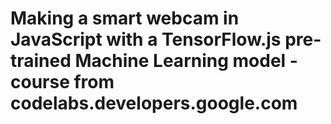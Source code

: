 # Making a smart webcam in JavaScript with a TensorFlow.js pre-trained Machine Learning model - course from codelabs.developers.google.com